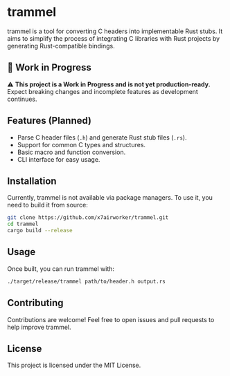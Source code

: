 # trammel

trammel is a tool for converting C headers into implementable Rust stubs. It aims to simplify the process of integrating C libraries with Rust projects by generating Rust-compatible bindings.

## 🚧 Work in Progress

⚠️ **This project is a Work in Progress and is not yet production-ready.** Expect breaking changes and incomplete features as development continues.

## Features (Planned)

- Parse C header files (`.h`) and generate Rust stub files (`.rs`).
- Support for common C types and structures.
- Basic macro and function conversion.
- CLI interface for easy usage.

## Installation

Currently, trammel is not available via package managers. To use it, you need to build it from source:

```sh
git clone https://github.com/x7airworker/trammel.git
cd trammel
cargo build --release
```

## Usage

Once built, you can run trammel with:

```sh
./target/release/trammel path/to/header.h output.rs
```

## Contributing

Contributions are welcome! Feel free to open issues and pull requests to help improve trammel.

## License

This project is licensed under the MIT License.
